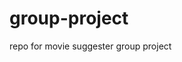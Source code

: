 # group-project
repo for movie suggester group project

<!--

********* Copy and pasted from index.html 

    <!--
        on page load have a popup where you need to register a key/code to save your list
        
        https://introjs.com/ - have a step-by-step guide on how to use the website.

        have buttons for genres at the top

        when you click on a particular gengre->
            a row is created below with 3 movie posters/images diaplaying

        when clicking on another genre->
            another row is dynamically created and inserted at the top, with 3 new movie suggestions 

        you can click on one of the suggestions ->
            -upon clicking on the movie you want, a quick-view popup appears with more info etc.
            -Information is diplayed under the movie poster image, and the image becomes a link to a youtube trailer / embeds a trailer from youtube.

        there's a button to add a particular movie to "your list"


        firebase!
        don't do user authentication, instead local storage and user key/unique id


    
        .
        on page load have a popup where you need to register a key/code to save your list
        
        https://introjs.com/ - have a step-by-step guide on how to use the website.

        have buttons for genres at the top

        when you click on a particular gengre->
            a row is created below with 3 movie posters/images diaplaying

        when clicking on another genre->
            another row is dynamically created and inserted at the top, with 3 new movie suggestions 

        you can click on one of the suggestions ->
            -upon clicking on the movie you want, a quick-view popup appears with more info etc.
            -Information is diplayed under the movie poster image, and the image becomes a link to a youtube trailer / embeds a trailer from youtube.

        there's a button to add a particular movie to "your list"


        firebase!
        don't do user authentication, instead local storage and user key/unique id


    

********* Git *********

This is a step-by-step guide for when you want to start working on something. (assuming you just turned on your computer)

1)  git checkout master
<makes sure you're in the master branch>

2)  git pull origin master
<makes sure you have the latest version of code>

3)  git checkout "branch"
<puts you in your branch now>

4)  git merge master
<copies the latest version of master code to your branch>

DO YOUR EDITS, SAVE WORK

5)  git add *
<adds your file to the 'commit stage'>

6)  git commit -m "message"
<commits your edits to your branch>

7)  git push
<officializes your changes to your branch!>

8)  git checkout master
<puts you back in the master branch>

9)  git pull
<pulls the latest version of master code, maybe someone made some edits>

10) git merge "branch"
<this will merge the edits you made in your branch, with the master branch>

11) git commit -m "message here"
<commits the merge of the two version -- make sure you resolve merge conflicts>

12) git push
<final step, push those merges!>

YOU MADE IT! maybe...

>

